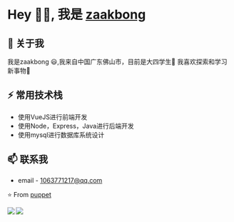 # Hey 👋🏽, 我是 [zaakbong](https://github.com/puppet-666) 

## 🧐 关于我
我是zaakbong 😃,我来自中国广东佛山市，目前是大四学生🚀 我喜欢探索和学习新事物🏫

## ⚡ 常用技术栈
- 使用VueJS进行前端开发
- 使用Node，Express，Java进行后端开发
- 使用mysql进行数据库系统设计

## 📫 联系我
- email - 1063771217@qq.com

⭐️ From [puppet](https://github.com/puppet-666)


<a href="https://github.com/puppet-666/xifan">
  <img align="left" src="https://github-readme-stats.vercel.app/api/pin/?username=puppet-666&repo=xifan" />
</a>
<a href="https://github.com/sword-x-shield/sword-cli">
  <img align="left" src="https://github-readme-stats.vercel.app/api/pin/?username=sword-x-shield&repo=sword-cli" />
</a>
